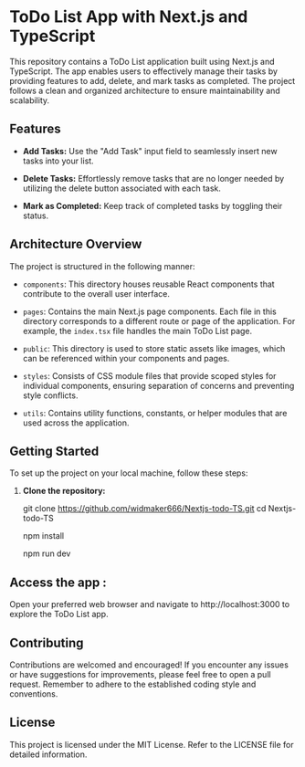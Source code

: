 # ToDo List App with Next.js and TypeScript


This repository contains a ToDo List application built using Next.js and TypeScript. The app enables users to effectively manage their tasks by providing features to add, delete, and mark tasks as completed. The project follows a clean and organized architecture to ensure maintainability and scalability.

## Features

- **Add Tasks:** Use the "Add Task" input field to seamlessly insert new tasks into your list.

- **Delete Tasks:** Effortlessly remove tasks that are no longer needed by utilizing the delete button associated with each task.

- **Mark as Completed:** Keep track of completed tasks by toggling their status.

## Architecture Overview

The project is structured in the following manner:

- `components`: This directory houses reusable React components that contribute to the overall user interface.

- `pages`: Contains the main Next.js page components. Each file in this directory corresponds to a different route or page of the application. For example, the `index.tsx` file handles the main ToDo List page.

- `public`: This directory is used to store static assets like images, which can be referenced within your components and pages.

- `styles`: Consists of CSS module files that provide scoped styles for individual components, ensuring separation of concerns and preventing style conflicts.

- `utils`: Contains utility functions, constants, or helper modules that are used across the application.

## Getting Started

To set up the project on your local machine, follow these steps:

1. **Clone the repository:**

   git clone https://github.com/widmaker666/Nextjs-todo-TS.git
   cd Nextjs-todo-TS
   
   npm install

   npm run dev

## Access the app :

Open your preferred web browser and navigate to http://localhost:3000 to explore the ToDo List app.


## Contributing
Contributions are welcomed and encouraged! If you encounter any issues or have suggestions for improvements, please feel free to open a pull request. Remember to adhere to the established coding style and conventions.

## License
This project is licensed under the MIT License. Refer to the LICENSE file for detailed information.   
